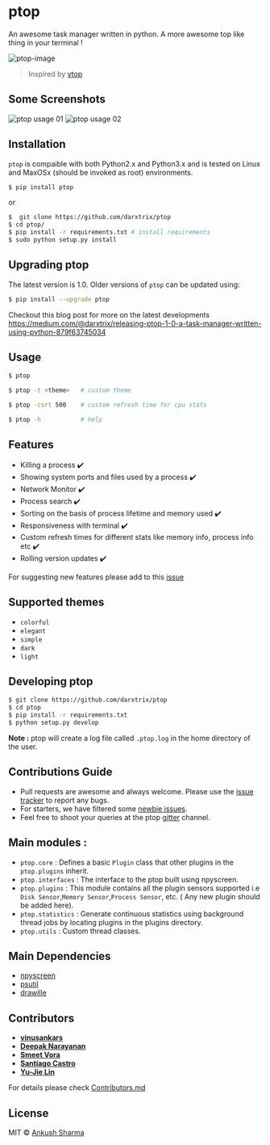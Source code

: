 # ptop

An awesome task manager written in python. A more awesome top like thing in your terminal !


![ptop-image](https://github.com/darxtrix/ptop/blob/master/docs/ptop_demo.gif)


> Inspired by [vtop](https://github.com/MrRio/vtop)


## Some Screenshots

<img src="https://github.com/darxtrix/ptop/blob/master/docs/ptop_01.png" alt="ptop usage 01"/>
<img src="https://github.com/darxtrix/ptop/blob/master/docs/ptop_02.png" alt="ptop usage 02" />


## Installation

`ptop` is compaible with both Python2.x and Python3.x and is tested on Linux and MaxOSx (should be invoked as root) environments.

```bash
$ pip install ptop
```

or

```bash
$  git clone https://github.com/darxtrix/ptop
$ cd ptop/
$ pip install -r requirements.txt # install requirements
$ sudo python setup.py install
```


## Upgrading ptop

The latest version is 1.0. Older versions of `ptop` can be updated using:
```bash
$ pip install --upgrade ptop
```

Checkout this blog post for more on the latest developments https://medium.com/@darxtrix/releasing-ptop-1-0-a-task-manager-written-using-python-879f63745034


## Usage

```bash
$ ptop

$ ptop -t <theme>   # custom theme

$ ptop -csrt 500    # custom refresh time for cpu stats 

$ ptop -h           # help
```

## Features

- Killing a process :heavy_check_mark:
- Showing system ports and files used by a process :heavy_check_mark:
- Network Monitor :heavy_check_mark:
- Process search :heavy_check_mark:
- Sorting on the basis of process lifetime and memory used :heavy_check_mark:
- Responsiveness with terminal :heavy_check_mark:
- Custom refresh times for different stats like memory info, process info etc :heavy_check_mark:
- Rolling version updates :heavy_check_mark:

For suggesting new features please add to this [issue](https://github.com/darxtrix/ptop/issues/29)


## Supported themes

- `colorful`     
- `elegant`    
- `simple`    
- `dark`   
- `light` 


## Developing ptop

```bash
$ git clone https://github.com/darxtrix/ptop
$ cd ptop   
$ pip install -r requirements.txt
$ python setup.py develop
```
**Note :** ptop will create a log file called `.ptop.log` in the home directory of the user.


## Contributions Guide

- Pull requests are awesome and always welcome. Please use the [issue tracker](https://github.com/darxtrix/ptop/issues) to report any bugs.
- For starters, we have filtered some [newbie issues](https://github.com/darxtrix/ptop/issues?q=is%3Aissue+is%3Aopen+label%3A%22good+first+issue%22).
- Feel free to shoot your queries at the ptop [gitter](https://gitter.im/ptop_task_manager/Lobby) channel.


## Main modules :

- `ptop.core` : Defines a basic `Plugin` class that other plugins in the `ptop.plugins` inherit.
- `ptop.interfaces` : The interface to the ptop built using npyscreen.
- `ptop.plugins` : This module contains all the plugin sensors supported i.e `Disk Sensor`,`Memory Sensor`,`Process Sensor`, etc. ( Any new plugin should be added here).
- `ptop.statistics` : Generate continuous statistics using background thread jobs by locating plugins in the plugins directory.
- `ptop.utils` : Custom thread classes.


## Main Dependencies

- [npyscreen](https://pypi.python.org/pypi/npyscreen)
- [psutil](https://pypi.python.org/pypi/psutil)
- [drawille](https://github.com/asciimoo/drawille)

## Contributors 

* **[vinusankars](https://github.com/vinusankars)**
* **[Deepak Narayanan](https://github.com/deeps-nars)**
* **[Smeet Vora](https://github.com/smeet20)**
* **[Santiago Castro](https://github.com/bryant1410)**
* **[Yu-Jie Lin](https://github.com/livibetter)**

For details please check [Contributors.md](https://github.com/darxtrix/ptop/blob/master/CONTRIBUTORS.md)

## License 

MIT © [Ankush Sharma](http://github.com/darxtrix)
